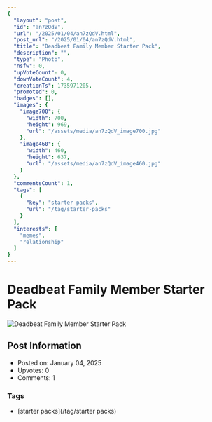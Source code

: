 ```yaml
---
{
  "layout": "post",
  "id": "an7zQdV",
  "url": "/2025/01/04/an7zQdV.html",
  "post_url": "/2025/01/04/an7zQdV.html",
  "title": "Deadbeat Family Member Starter Pack",
  "description": "",
  "type": "Photo",
  "nsfw": 0,
  "upVoteCount": 0,
  "downVoteCount": 4,
  "creationTs": 1735971205,
  "promoted": 0,
  "badges": [],
  "images": {
    "image700": {
      "width": 700,
      "height": 969,
      "url": "/assets/media/an7zQdV_image700.jpg"
    },
    "image460": {
      "width": 460,
      "height": 637,
      "url": "/assets/media/an7zQdV_image460.jpg"
    }
  },
  "commentsCount": 1,
  "tags": [
    {
      "key": "starter packs",
      "url": "/tag/starter-packs"
    }
  ],
  "interests": [
    "memes",
    "relationship"
  ]
}
---
```


# Deadbeat Family Member Starter Pack

![Deadbeat Family Member Starter Pack](/assets/media/an7zQdV_image700.jpg)

## Post Information

- Posted on: January 04, 2025
- Upvotes: 0
- Comments: 1

### Tags

- [starter packs](/tag/starter packs)
